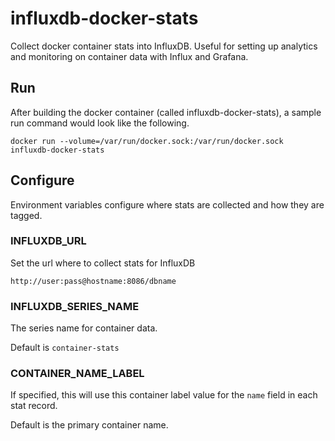 # influxdb-docker-stats

Collect docker container stats into InfluxDB. Useful for setting up analytics and monitoring on container data with Influx and Grafana.

## Run

After building the docker container (called influxdb-docker-stats), a sample run command would look like the following.

```shell
docker run --volume=/var/run/docker.sock:/var/run/docker.sock influxdb-docker-stats
```

## Configure

Environment variables configure where stats are collected and how they are tagged.

### INFLUXDB_URL

Set the url where to collect stats for InfluxDB

`http://user:pass@hostname:8086/dbname`

### INFLUXDB_SERIES_NAME

The series name for container data.

Default is `container-stats`

### CONTAINER_NAME_LABEL

If specified, this will use this container label value for the `name` field in each stat record.

Default is the primary container name.
